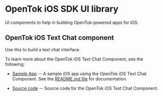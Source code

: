 # OpenTok iOS SDK UI library

UI components to help in building OpenTok-powered apps for iOS.


## OpenTok iOS Text Chat component ##

Use this to build a text chat interface.


To learn more about the OpenTok iOS Text Chat Component, see the following:

* [Sample App](/TextChatSample/) -- A sample iOS app using the OpenTok iOS Text Chat
  Component. See the [README.md file](/TextChatSample/README.md) for documentation.

* [Source code](/TextChatComponent/) -- Source code for the OpenTok iOS Text Chat Component.